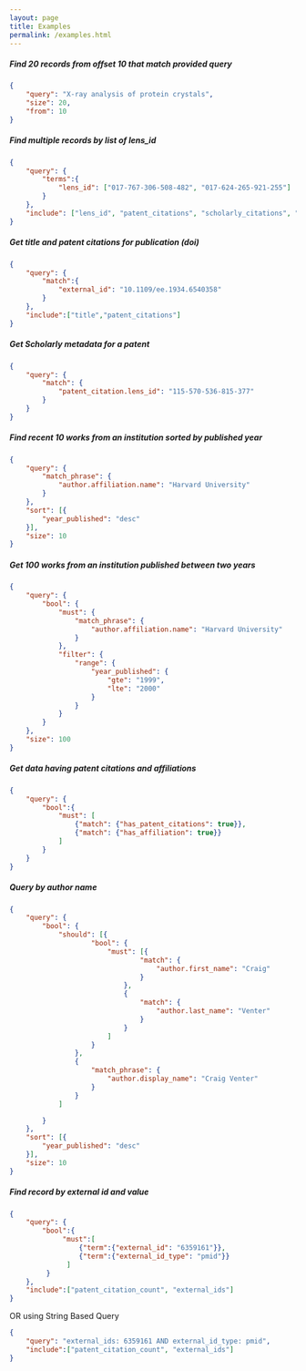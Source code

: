 ```yaml
---
layout: page
title: Examples
permalink: /examples.html
---
```

##### Find 20 records from offset 10 that match provided query
```json
{
    "query": "X-ray analysis of protein crystals",
    "size": 20,
    "from": 10
}
```

##### Find multiple records by list of lens_id
```json
{
    "query": {
        "terms":{
            "lens_id": ["017-767-306-508-482", "017-624-265-921-255"]
        }
    },
    "include": ["lens_id", "patent_citations", "scholarly_citations", "references"]
}
```

##### Get title and patent citations for publication (doi)
```json
{
    "query": {
    	"match":{
    		"external_id": "10.1109/ee.1934.6540358"
    	}
    },
    "include":["title","patent_citations"]
}
```
##### Get Scholarly metadata for a patent
```json
{
	"query": {
		"match": {
			"patent_citation.lens_id": "115-570-536-815-377"
		}
	}
}
```

##### Find recent 10 works from an institution sorted by published year

```json
{
	"query": {
		"match_phrase": {
			"author.affiliation.name": "Harvard University"
		}
	},
	"sort": [{
		"year_published": "desc"
	}],
	"size": 10
}
```

##### Get 100 works from an institution published between two years
```json
{
	"query": {
		"bool": {
			"must": {
				"match_phrase": {
					"author.affiliation.name": "Harvard University"
				}
			},
			"filter": {
				"range": {
					"year_published": {
						"gte": "1999",
						"lte": "2000"
					}
				}
			}
		}
	},
	"size": 100
}
```

##### Get data having patent citations and affiliations
```json
{
    "query": {
        "bool":{
            "must": [
                {"match": {"has_patent_citations": true}},
                {"match": {"has_affiliation": true}}
            ]
        }
    }
}
```

##### Query by author name

```json
{
    "query": {
        "bool": {
            "should": [{
                    "bool": {
                        "must": [{
                                "match": {
                                    "author.first_name": "Craig"
                                }
                            },
                            {
                                "match": {
                                    "author.last_name": "Venter"
                                }
                            }
                        ]
                    }
                },
                {
                    "match_phrase": {
                        "author.display_name": "Craig Venter"
                    }
                }
            ]

        }
    },
	"sort": [{
		"year_published": "desc"
	}],
    "size": 10
}
```

##### Find record by external id and value
```json
{
    "query": {
        "bool":{
             "must":[
                 {"term":{"external_id": "6359161"}},
                 {"term":{"external_id_type": "pmid"}}
              ]
         }
    },
    "include":["patent_citation_count", "external_ids"]
}
```

OR using String Based Query

```json
{
    "query": "external_ids: 6359161 AND external_id_type: pmid",
    "include":["patent_citation_count", "external_ids"]
}
```
